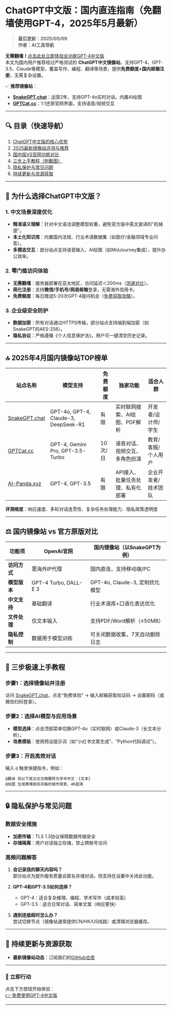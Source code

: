 # ChatGPT中文版：国内直连指南（免翻墙使用GPT-4，2025年5月最新）  

> **最后更新：2025/05/09**  
> **作者：AI工具导航**  

**无需翻墙！**[点击此处立即体验全功能GPT-4中文版](https://snakegpt.chat)  
本文为国内用户推荐经过严格测试的 **ChatGPT中文镜像站**，支持GPT-4、GPT-3.5、Claude等模型，覆盖写作、编程、翻译等场景，提供**免费额度+国内邮箱注册**，无需复杂设置。  

✅ **推荐镜像站**：  
- **[SnakeGPT.chat](https://snakegpt.chat)**：运营2年，支持GPT-4o实时对话，内置AI绘图  
- **[GPTCat.cc](https://gptcat.cc)**：1:1还原官网界面，支持语音/视频交互  

---

## 🔍 目录（快速导航）
1. [ChatGPT中文版的核心优势](#核心优势)  
2. [2025最新镜像站评测与推荐](#镜像站推荐)  
3. [国内版VS官网功能对比](#功能对比)  
4. [三步上手教程（附截图）](#使用教程)  
5. [隐私保护与常见问题](#隐私与FAQ)  
6. [持续更新与资源获取](#资源更新)  

---

## <span id="核心优势">🌟 为什么选择ChatGPT中文版？</span>  

### 1. **中文场景深度优化**  
- **精准语义理解**：针对中文语法调整模型权重，避免官方版中英文直译的"机械感"。  
- **本土化知识库**：内置国内法规、行业术语数据集（如医疗/金融领域专业问答）。  
- **多模态交互**：部分站点支持语音输入、AI绘图（如MidJourney集成），提升办公效率。  

### 2. **零门槛访问体验**  
- **无需翻墙**：服务器部署在亚太地区，访问延迟＜200ms（[测速对比](#)）。  
- **简化注册**：支持**微信/手机号/网易邮箱**登录，无需海外信用卡。  
- **免费额度**：每日赠送5-20次GPT-4提问机会（[免费获取攻略](#)）。  

### 3. **企业级安全防护**  
- **数据加密**：所有对话通过HTTPS传输，部分站点支持端到端加密（如SnakeGPT的AES-256）。  
- **隐私协议**：严格遵循《个人信息保护法》，用户可一键清空历史记录。  

---

## <span id="镜像站推荐">🔝 2025年4月国内镜像站TOP榜单</span>  

| **站点名称**       | **模型支持**                              | **免费额度** | **独家功能**                          | **适合人群**          |  
|--------------------|-----------------------------------------|--------------|---------------------------------------|-----------------------|  
| [SnakeGPT.chat](https://snakegpt.chat)   | GPT-4o, GPT-4, Claude-3, DeepSeek-R1    | 有限      | 实时联网搜索、AI绘图、PDF解析         | 开发者/设计师/学生    |  
| [GPTCat.cc](https://gptcat.cc)         | GPT-4, Gemini Pro, GPT-3.5-Turbo       | 10次/日      | 语音对话、视频交互、多角色扮演        | 教育/客服/个人用户    |  
| [AI-Panda.xyz](https://ai-panda.xyz)   | GPT-4, GPT-3.5              | 有限      | API接入、批量任务处理、私有化部署     | 企业开发者/技术团队   |  


**评测维度**：响应速度、多轮对话连贯性、复杂任务处理能力、隐私政策透明度  

---

## <span id="功能对比">⚖️ 国内镜像站 vs 官方原版对比</span>  

| **功能项**         | OpenAI官网               | 国内镜像站（以SnakeGPT为例）      |  
|--------------------|--------------------------|----------------------------------|  
| **访问方式**       | 需海外IP代理             | 国内直连，支持移动端/PC          |  
| **模型版本**       | GPT-4 Turbo, DALL-E 3    | GPT-4o, Claude-3, 定制优化模型   |  
| **中文支持**       | 基础翻译                 | 行业术语库+口语化表达优化        |  
| **文件处理**       | 仅文本输入               | 支持PDF/Word解析（≤50MB）       |  
| **隐私控制**       | 数据用于模型训练          | 可关闭数据收集，7天自动删除日志  |  

---

## <span id="使用教程">🎯 三步极速上手教程</span>  

### **步骤1：选择镜像站并注册**  
访问 [SnakeGPT.chat](https://snakegpt.chat)，点击“免费体验” → 输入邮箱获取验证码 → 设置密码（或微信扫码登录）。  

### **步骤2：选择AI模型与应用场景**  
- **模型选择**：点击顶部菜单切换GPT-4o（实时联网）或Claude-3（长文本分析）。  
- **场景模板**：使用预设提示词（如“小红书文案生成”、“Python代码调试”）。  

### **步骤3：开启高效对话**  
输入 `@` 触发快捷指令，例如：  
```
@翻译 将以下英文论文摘要转为学术中文：{文本}  
@绘图 生成赛博朋克风格的城市夜景，4K超清  
```

---

## <span id="隐私与FAQ">🔒 隐私保护与常见问题</span>  

### **数据安全措施**  
- **加密传输**：TLS 1.3协议保障数据传输安全  
- **存储隔离**：用户对话独立存储，禁止跨账号访问  

### **高频问题解答**  
1. **会记录我的聊天内容吗？**  
   部分站点为提升服务质量会匿名存储对话，但支持在设置中关闭此功能。  

2. **GPT-4和GPT-3.5如何选择？**  
   - GPT-4：适合复杂推理、编程、学术写作（成本较高）  
   - GPT-3.5：适合日常对话、简单文案（响应更快）  

3. **遇到连接超时怎么办？**  
   尝试切换节点（镜像站通常提供CN/HK/US线路）或清理浏览器缓存。  

---

## <span id="资源更新">🔄 持续更新与资源获取</span>  

- **最新镜像站动态**：订阅我们的[GitHub仓库](https://github.com/chatgpt-chinese-gpt/ChatGPT_Guide_China) 

---

### 🚀 **立即行动**  
点击下方按钮开始体验：  
[👉 免费使用GPT-4中文版](https://snakegpt.chat) 

---
